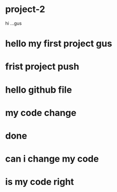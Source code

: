 # project-2
hi ...gus
# hello my first project gus
# frist project push
# hello github file
# my code change
# done
#  can i change my code
# is my code right

